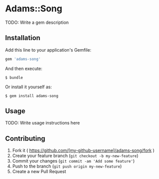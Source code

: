 # Adams::Song

TODO: Write a gem description

## Installation

Add this line to your application's Gemfile:

```ruby
gem 'adams-song'
```

And then execute:

    $ bundle

Or install it yourself as:

    $ gem install adams-song

## Usage

TODO: Write usage instructions here

## Contributing

1. Fork it ( https://github.com/[my-github-username]/adams-song/fork )
2. Create your feature branch (`git checkout -b my-new-feature`)
3. Commit your changes (`git commit -am 'Add some feature'`)
4. Push to the branch (`git push origin my-new-feature`)
5. Create a new Pull Request
